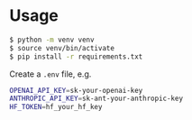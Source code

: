 # Usage
```bash
$ python -m venv venv
$ source venv/bin/activate
$ pip install -r requirements.txt
```
Create a `.env` file, e.g.
```bash
OPENAI_API_KEY=sk-your-openai-key
ANTHROPIC_API_KEY=sk-ant-your-anthropic-key
HF_TOKEN=hf_your_hf_key
```
